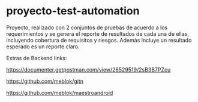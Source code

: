 # proyecto-test-automation
Proyecto, realizado con  2 conjuntos de pruebas de acuerdo a los requerimientos y se genera el reporte de resultados de cada una de ellas, incluyendo cobertura de requisitos y riesgos.  Además Incluye un resultado esperado es un reporte claro.

Extras de Backend links:

https://documenter.getpostman.com/view/26529519/2sB3B7PZcu

https://github.com/meblok/gitn

https://github.com/meblok/maestroandroid